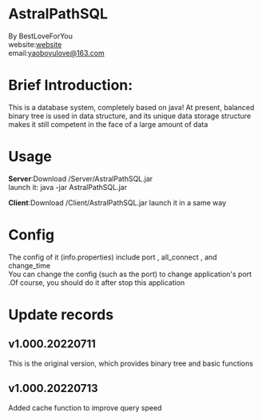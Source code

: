 # AstralPathSQL
   By BestLoveForYou   
      website:[website](http://www.godserver.cn/)   
      email:yaoboyulove@163.com

# Brief Introduction:
  This is a database system, completely based on java!
At present, balanced binary tree is used in data structure, and its unique data storage structure makes it still competent in the face of a large amount of data

# Usage
**Server**:Download /Server/AstralPathSQL.jar  
launch it: java -jar AstralPathSQL.jar   

**Client**:Download /Client/AstralPathSQL.jar
launch it in a same way

# Config
The config of it (info.properties) include port , all_connect , and change_time   
You can change the config (such as the port) to change application's port .Of course, you should do it after stop this application

# Update records
   ## v1.000.20220711   
   This is the original version, which provides binary tree and basic functions
   
   ## v1.000.20220713
   Added cache function to improve query speed
